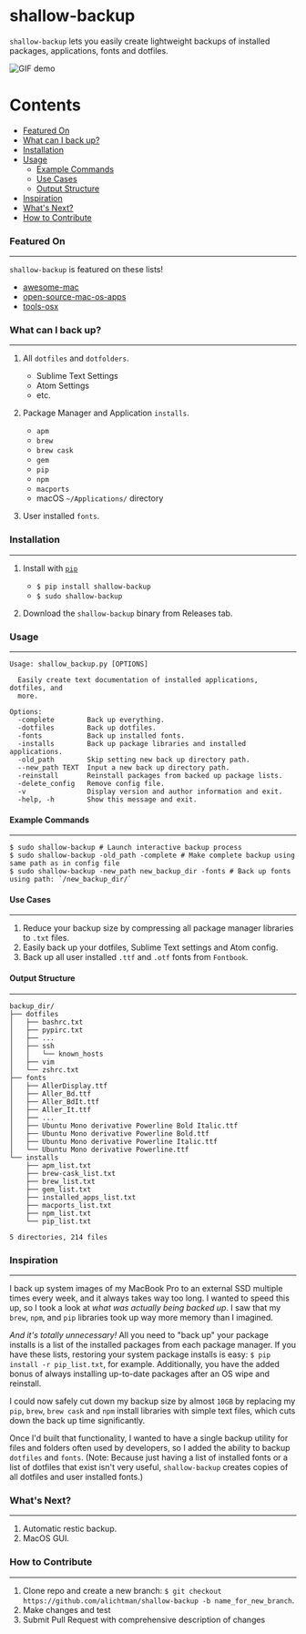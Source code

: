 # shallow-backup

`shallow-backup` lets you easily create lightweight backups of installed packages, applications, fonts and dotfiles.

![GIF demo](img/demo_faster.gif)

Contents
========

 * [Featured On](#featured-on)
 * [What can I back up?](#what-can-i-back-up)
 * [Installation](#installation)
 * [Usage](#usage)
    * [Example Commands](#example-commands)
    * [Use Cases](#use-cases)
    * [Output Structure](#output-structure)
 * [Inspiration](#inspiration)
 * [What's Next?](#whats-next)
 * [How to Contribute](#how-to-contribute)

### Featured On
---

`shallow-backup` is featured on these lists!

* [awesome-mac](https://github.com/jaywcjlove/awesome-mac)
* [open-source-mac-os-apps](https://github.com/serhii-londar/open-source-mac-os-apps)
* [tools-osx](https://github.com/morgant/tools-osx)

### What can I back up?
---

1. All `dotfiles` and `dotfolders`.
    * Sublime Text Settings
    * Atom Settings
    * etc.

2. Package Manager and Application `installs`.
    * `apm`
    * `brew`
    * `brew cask`
    * `gem`
    * `pip`
    * `npm`
    * `macports`
    * macOS `~/Applications/` directory

3. User installed `fonts`.

### Installation
---

1. Install with [`pip`](https://pypi.org/project/shallow-backup/)
    + `$ pip install shallow-backup`
    + `$ sudo shallow-backup`

2. Download the `shallow-backup` binary from Releases tab.

### Usage
---

```shell
Usage: shallow_backup.py [OPTIONS]

  Easily create text documentation of installed applications, dotfiles, and
  more.

Options:
  -complete        Back up everything.
  -dotfiles        Back up dotfiles.
  -fonts           Back up installed fonts.
  -installs        Back up package libraries and installed applications.
  -old_path        Skip setting new back up directory path.
  --new_path TEXT  Input a new back up directory path.
  -reinstall       Reinstall packages from backed up package lists.
  -delete_config   Remove config file.
  -v               Display version and author information and exit.
  -help, -h        Show this message and exit.
```

#### Example Commands
---

```shell
$ sudo shallow-backup # Launch interactive backup process
$ sudo shallow-backup -old_path -complete # Make complete backup using same path as in config file
$ sudo shallow-backup -new_path new_backup_dir -fonts # Back up fonts using path: `/new_backup_dir/`
```

#### Use Cases
---

1. Reduce your backup size by compressing all package manager libraries to `.txt` files.
2. Easily back up your dotfiles, Sublime Text settings and Atom config.
3. Back up all user installed `.ttf` and `.otf` fonts from `Fontbook`.

#### Output Structure
---

```shell
backup_dir/
├── dotfiles
│   ├── bashrc.txt
│   ├── pypirc.txt
│   ├── ...
│   ├── ssh
│   │   └── known_hosts
│   ├── vim
│   └── zshrc.txt
├── fonts
│   ├── AllerDisplay.ttf
│   ├── Aller_Bd.ttf
│   ├── Aller_BdIt.ttf
│   ├── Aller_It.ttf
│   ├── ...
│   ├── Ubuntu Mono derivative Powerline Bold Italic.ttf
│   ├── Ubuntu Mono derivative Powerline Bold.ttf
│   ├── Ubuntu Mono derivative Powerline Italic.ttf
│   └── Ubuntu Mono derivative Powerline.ttf
└── installs
    ├── apm_list.txt
    ├── brew-cask_list.txt
    ├── brew_list.txt
    ├── gem_list.txt
    ├── installed_apps_list.txt
    ├── macports_list.txt
    ├── npm_list.txt
    └── pip_list.txt

5 directories, 214 files
```

### Inspiration
---

I back up system images of my MacBook Pro to an external SSD multiple times every week, and it always takes way too long. I wanted to speed this up, so I took a look at *what was actually being backed up*. I saw that my `brew`, `npm`, and `pip` libraries took up way more memory than I imagined.

*And it's totally unnecessary!* All you need to "back up" your package installs is a list of the installed packages from each package manager. If you have these lists, restoring your system package installs is easy: `$ pip install -r pip_list.txt`, for example. Additionally, you have the added bonus of always installing up-to-date packages after an OS wipe and reinstall.

I could now safely cut down my backup size by almost `10GB` by replacing my `pip`, `brew`, `brew cask` and `npm` install libraries with simple text files, which cuts down the back up time significantly.

Once I'd built that functionality, I wanted to have a single backup utility for files and folders often used by developers, so I added the ability to backup `dotfiles` and `fonts`. (Note: Because just having a list of installed fonts or a list of dotfiles that exist isn't very useful, `shallow-backup` creates copies of all dotfiles and user installed fonts.)


### What's Next?
---

1. Automatic restic backup.
2. MacOS GUI.

### How to Contribute
---

1. Clone repo and create a new branch: `$ git checkout https://github.com/alichtman/shallow-backup -b name_for_new_branch`.
2. Make changes and test
3. Submit Pull Request with comprehensive description of changes
